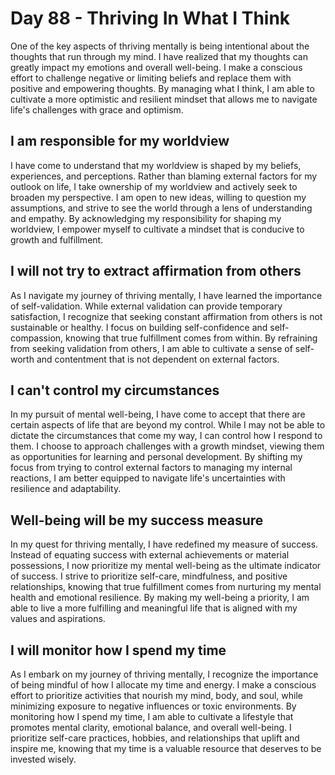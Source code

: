 # Day 88 - Thriving In What I Think

One of the key aspects of thriving mentally is being intentional about the thoughts that run through
my mind. I have realized that my thoughts can greatly impact my emotions and overall well-being. I
make a conscious effort to challenge negative or limiting beliefs and replace them with positive
and empowering thoughts. By managing what I think, I am able to cultivate a more optimistic and
resilient mindset that allows me to navigate life's challenges with grace and optimism.


## I am responsible for my worldview

I have come to understand that my worldview is shaped by my beliefs, experiences, and perceptions.
Rather than blaming external factors for my outlook on life, I take ownership of my worldview and
actively seek to broaden my perspective. I am open to new ideas, willing to question my
assumptions, and strive to see the world through a lens of understanding and empathy. By
acknowledging my responsibility for shaping my worldview, I empower myself to cultivate a mindset
that is conducive to growth and fulfillment.


## I will not try to extract affirmation from others

As I navigate my journey of thriving mentally, I have learned the importance of self-validation.
While external validation can provide temporary satisfaction, I recognize that seeking constant
affirmation from others is not sustainable or healthy. I focus on building self-confidence and
self-compassion, knowing that true fulfillment comes from within. By refraining from seeking
validation from others, I am able to cultivate a sense of self-worth and contentment that is not
dependent on external factors.


## I can't control my circumstances

In my pursuit of mental well-being, I have come to accept that there are certain aspects of life
that are beyond my control. While I may not be able to dictate the circumstances that come my way,
I can control how I respond to them. I choose to approach challenges with a growth mindset, viewing
them as opportunities for learning and personal development. By shifting my focus from trying to
control external factors to managing my internal reactions, I am better equipped to navigate life's
uncertainties with resilience and adaptability.


## Well-being will be my success measure

In my quest for thriving mentally, I have redefined my measure of success. Instead of equating
success with external achievements or material possessions, I now prioritize my mental well-being
as the ultimate indicator of success. I strive to prioritize self-care, mindfulness, and positive
relationships, knowing that true fulfillment comes from nurturing my mental health and emotional
resilience. By making my well-being a priority, I am able to live a more fulfilling and meaningful
life that is aligned with my values and aspirations.


## I will monitor how I spend my time

As I embark on my journey of thriving mentally, I recognize the importance of being mindful of how I
allocate my time and energy. I make a conscious effort to prioritize activities that nourish my
mind, body, and soul, while minimizing exposure to negative influences or toxic environments. By
monitoring how I spend my time, I am able to cultivate a lifestyle that promotes mental clarity,
emotional balance, and overall well-being. I prioritize self-care practices, hobbies, and
relationships that uplift and inspire me, knowing that my time is a valuable resource that deserves
to be invested wisely.

